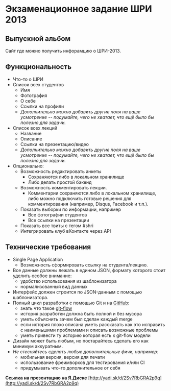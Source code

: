 # Экзаменационное задание ШРИ 2013

## Выпускной альбом

Сайт где можно получить инфорамцию о ШРИ-2013.

## Функциональность

* Что-то о ШРИ
* Список всех студентов
    * Имя
    * Фотография
    * О себе
    * Ссылки на профили
    * _Дополнительно можно добавить другие поля на ваше усмотрение -- подумайте, чего не хватает, что ещё было бы полезно для задачи._
* Список всех лекций
    * Название
    * Описание
    * Ссылки на презентацию/видео
    * _Дополнительно можно добавить другие поля на ваше усмотрение -- подумайте, чего не хватает, что ещё было бы полезно для задачи._
* Опционально:
    * Возможность редактировать анкеты
        * Сохраняются либо в локальном хранилище
        * Либо делать простой бэкенд
    * Возможность комментировать лекции.
        * Комментарии сохраняются либо в локальном хранилище, либо можно подключить готовые решения для комментирования (например, Disqus, Facebook и т.п.).
    * Показать выборки по информации, например
        * Все фотографии студентов
        * Все ссылки на презентации
    * Показать все твиты с тегом #shri
    * Интегрировать клуб вКонтакте через API

## Технические требования

* Single Page Application
    * Возможность сформировать ссылку на студента/лекцию.
* Все данные должны лежать в едином JSON, формату которого стоит уделить особое внимание:
    * удобство использования из шаблонизатора
    * нормализованный вид данных
* Интерфейс должен строится по JSON-данным с помощью шаблонизатора.
* Полный цикл разработки с помощью Git и на [GitHub](http://wiki.yandex-team.ru/ui/frontend/training/school/GitHub):
    * знать что такое [git-flow](http://nvie.com/posts/a-successful-git-branching-model/)
    * история разработки должна быть полной и без мусора
    * уметь объяснить зачем был сделан каждый merge
    * если история плохо описана уметь рассказать как это исправить с наименьшими проблемами и описать возможные проблемы
    * уметь привести ту историю которая есть к git-flow модели
* Дизайн может быть любым, но постарайтесь сделать его как минимум аккуратным.
* _Не стесняйтесь сделать любые дополнительные фичи, например:_
    * мобильная версия, версия для печати
    * использование фреимворков для тестирования и/или CI
    * придумывать что-то дополнительное от себя


__Ссылка на презентацию на Я.Диске__ [http://yadi.sk/d/2Sv7RbGRA2p9q](http://yadi.sk/d/2Sv7RbGRA2p9q)
